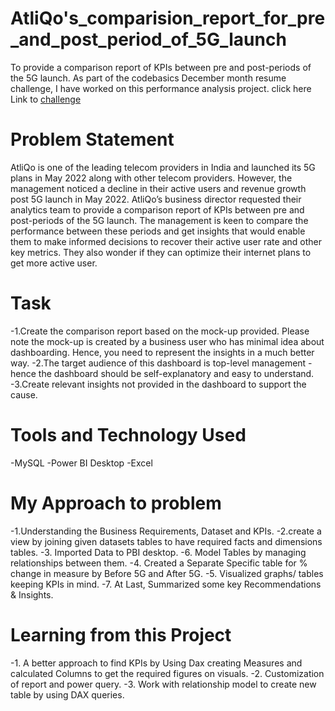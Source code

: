 # AtliQo's_comparision_report_for_pre_and_post_period_of_5G_launch
To provide a comparison report of KPIs between pre and post-periods of the 5G launch. 
As part of the codebasics December month resume challenge, I have worked on this performance analysis project.
click here Link to [challenge](https://codebasics.io/event/codebasics-resume-project-challenge)

# Problem Statement
AtliQo is one of the leading telecom providers in India and launched its 5G plans in May 2022 along with other telecom providers.
However, the management noticed a decline in their active users and revenue growth post 5G launch in May 2022. AtliQo’s business director requested their analytics team to provide a comparison report of KPIs between pre and post-periods of the 5G launch. The management is keen to compare the performance between these periods and get insights that would enable them to make informed decisions to recover their active user rate and other key metrics. They also wonder if they can optimize their internet plans to get more active user.
# Task
-1.Create the comparison report based on the mock-up provided. Please note the mock-up is created by a business user who has minimal idea about dashboarding. Hence, you need to represent the insights in a much better way.
-2.The target audience of this dashboard is top-level management - hence the dashboard should be self-explanatory and easy to understand.
-3.Create relevant insights not provided in the dashboard to support the cause.
# Tools and Technology Used
-MySQL
-Power BI Desktop
-Excel
# My Approach to problem
-1.Understanding the Business Requirements, Dataset and KPIs.
-2.create a view by joining given datasets tables to have required facts and dimensions tables.
-3. Imported Data to PBI desktop.
-6. Model Tables by managing relationships between them.
-4. Created a Separate Specific table for % change in measure by Before 5G and After 5G.
-5. Visualized graphs/ tables keeping KPIs in mind.
-7. At Last, Summarized some key Recommendations & Insights.
# Learning from this Project
-1. A better approach to find KPIs by Using Dax creating Measures and calculated Columns to get the required figures on visuals.
-2. Customization of report and power query.
-3. Work with relationship model to create new table by using DAX queries.
